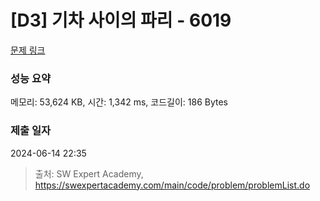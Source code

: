 # [D3] 기차 사이의 파리 - 6019 

[문제 링크](https://swexpertacademy.com/main/code/problem/problemDetail.do?contestProbId=AWajaTmaZw4DFAWM) 

### 성능 요약

메모리: 53,624 KB, 시간: 1,342 ms, 코드길이: 186 Bytes

### 제출 일자

2024-06-14 22:35



> 출처: SW Expert Academy, https://swexpertacademy.com/main/code/problem/problemList.do